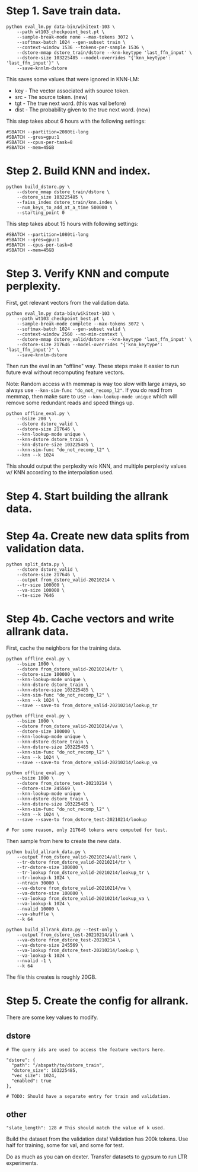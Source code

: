 # Step 1. Save train data.

```
python eval_lm.py data-bin/wikitext-103 \
    --path wt103_checkpoint_best.pt \
    --sample-break-mode none --max-tokens 3072 \
    --softmax-batch 1024 --gen-subset train \
    --context-window 1536 --tokens-per-sample 1536 \
    --dstore-mmap dstore_train/dstore --knn-keytype 'last_ffn_input' \
    --dstore-size 103225485 --model-overrides "{'knn_keytype': 'last_ffn_input'}" \
    --save-knnlm-dstore
```

This saves some values that were ignored in KNN-LM:
- key - The vector associated with source token.
- src - The source token. (new)
- tgt - The true next word. (this was val before)
- dist - The probability given to the true next word. (new)

This step takes about 6 hours with the following settings:

```
#SBATCH --partition=2080ti-long
#SBATCH --gres=gpu:1
#SBATCH --cpus-per-task=8
#SBATCH --mem=45GB
```

# Step 2. Build KNN and index.

```
python build_dstore.py \
    --dstore_mmap dstore_train/dstore \
    --dstore_size 103225485 \
    --faiss_index dstore_train/knn.index \
    --num_keys_to_add_at_a_time 500000 \
    --starting_point 0
```

This step takes about 15 hours with following settings:

```
#SBATCH --partition=1080ti-long
#SBATCH --gres=gpu:1
#SBATCH --cpus-per-task=8
#SBATCH --mem=45GB
```

# Step 3. Verify KNN and compute perplexity.

First, get relevant vectors from the validation data.

```
python eval_lm.py data-bin/wikitext-103 \
    --path wt103_checkpoint_best.pt \
    --sample-break-mode complete --max-tokens 3072 \
    --softmax-batch 1024 --gen-subset valid \
    --context-window 2560 --no-min-context \
    --dstore-mmap dstore_valid/dstore --knn-keytype 'last_ffn_input' \
    --dstore-size 217646 --model-overrides "{'knn_keytype': 'last_ffn_input'}" \
    --save-knnlm-dstore
```

Then run the eval in an "offline" way. These steps make it easier to run future eval without recomputing feature vectors.

Note: Random access with memmap is way too slow with large arrays, so always use `--knn-sim-func "do_not_recomp_l2"`. If you do read from memmap, then make sure to use `--knn-lookup-mode unique` which will remove some redundant reads and speed things up.

```
python offline_eval.py \
    --bsize 200 \
    --dstore dstore_valid \
    --dstore-size 217646 \
    --knn-lookup-mode unique \
    --knn-dstore dstore_train \
    --knn-dstore-size 103225485 \
    --knn-sim-func "do_not_recomp_l2" \
    --knn --k 1024
```

This should output the perplexity w/o KNN, and multiple perplexity values w/ KNN according to the interpolation used.

# Step 4. Start building the allrank data.

# Step 4a. Create new data splits from validation data.

```
python split_data.py \
    --dstore dstore_valid \
    --dstore-size 217646 \
    --output from_dstore_valid-20210214 \
    --tr-size 100000 \
    --va-size 100000 \
    --te-size 7646
```

# Step 4b. Cache vectors and write allrank data.

First, cache the neighbors for the training data.

```
python offline_eval.py \
    --bsize 1000 \
    --dstore from_dstore_valid-20210214/tr \
    --dstore-size 100000 \
    --knn-lookup-mode unique \
    --knn-dstore dstore_train \
    --knn-dstore-size 103225485 \
    --knn-sim-func "do_not_recomp_l2" \
    --knn --k 1024 \
    --save --save-to from_dstore_valid-20210214/lookup_tr

python offline_eval.py \
    --bsize 1000 \
    --dstore from_dstore_valid-20210214/va \
    --dstore-size 100000 \
    --knn-lookup-mode unique \
    --knn-dstore dstore_train \
    --knn-dstore-size 103225485 \
    --knn-sim-func "do_not_recomp_l2" \
    --knn --k 1024 \
    --save --save-to from_dstore_valid-20210214/lookup_va

python offline_eval.py \
    --bsize 1000 \
    --dstore from_dstore_test-20210214 \
    --dstore-size 245569 \
    --knn-lookup-mode unique \
    --knn-dstore dstore_train \
    --knn-dstore-size 103225485 \
    --knn-sim-func "do_not_recomp_l2" \
    --knn --k 1024 \
    --save --save-to from_dstore_test-20210214/lookup

# For some reason, only 217646 tokens were computed for test.
```

Then sample from here to create the new data.

```
python build_allrank_data.py \
    --output from_dstore_valid-20210214/allrank \
    --tr-dstore from_dstore_valid-20210214/tr \
    --tr-dstore-size 100000 \
    --tr-lookup from_dstore_valid-20210214/lookup_tr \
    --tr-lookup-k 1024 \
    --ntrain 30000 \
    --va-dstore from_dstore_valid-20210214/va \
    --va-dstore-size 100000 \
    --va-lookup from_dstore_valid-20210214/lookup_va \
    --va-lookup-k 1024 \
    --nvalid 10000 \
    --va-shuffle \
    --k 64

python build_allrank_data.py --test-only \
    --output from_dstore_test-20210214/allrank \
    --va-dstore from_dstore_test-20210214 \
    --va-dstore-size 245569 \
    --va-lookup from_dstore_test-20210214/lookup \
    --va-lookup-k 1024 \
    --nvalid -1 \
    --k 64
```

The file this creates is roughly 20GB.

# Step 5. Create the config for allrank.

There are some key values to modify.

## dstore

```
# The query ids are used to access the feature vectors here.

"dstore": {
  "path": "/abspath/to/dstore_train",
  "dstore_size": 103225485,
  "vec_size": 1024,
  "enabled": true
},

# TODO: Should have a separate entry for train and validation.
```

## other

```
"slate_length": 128 # This should match the value of k used.
```

Build the dataset from the validation data! Validation has 200k tokens. Use half for training, some for val, and some for test.

Do as much as you can on dexter. Transfer datasets to gypsum to run LTR experiments.